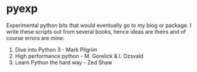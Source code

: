 # pyexp
Experimental python bits that would eventually go to my blog or package.
I write these scripts out from several books, hence ideas are theirs and of course errors are mine:
  1. Dive into Python 3 - Mark Pilgrim
  2. High performance python - M. Gorelick & I. Ozsvald
  3. Learn Python the hard way - Zed Shaw
